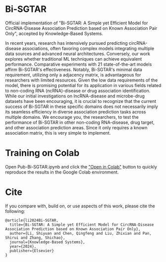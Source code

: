 # Bi-SGTAR
 Official implementation of "Bi-SGTAR: A Simple yet Efficient Model for CircRNA-Disease Association Prediction based on Known Association Pair Only", accepted by Knowledge-Based Systems.

In recent years, research has intensively pursued predicting circRNA-disease associations, often favoring complex models integrating multiple data sources and advanced neural architectures. Conversely, our work explores whether traditional ML techniques can achieve equivalent performance. Comparative experiments with 21 state-of-the-art models affirm Bi-SGTAR's effectiveness. Notably, Bi-SGTAR's minimal data requirement, utilizing only a adjacency matrix, is advantageous for researchers with limited resources. 
Given the low data requirements of the model, there is promising potential for its application in various fields related to non-coding RNA (ncRNA)-disease or drug association identification. While our initial investigations on lncRNA-disease and microbe-drug datasets have been encouraging, it is crucial to recognize that the current success of Bi-SGTAR in these specific domains does not necessarily imply its seamless efficiency in diverse association prediction tasks across multiple domains. 
We encourage you, the researchers, to test the performance of Bi-SGTAR in other non-coding RNA-disease, drug target, and other association prediction areas. Since it only requires a known association matrix, this is very simple to implement. 

# Training on Colab
Open Pub-Bi-SGTAR.ipynb and click the ["Open in Colab"](https://colab.research.google.com/github/Shiy-Li/Bi-SGTAR/blob/main/Pub_Bi_SGTAR.ipynb) button to quickly reproduce the results in the Google Colab environment.

# Cite
If you compare with, build on, or use aspects of this work, please cite the following:

```js/java/c#/text
@article{li2024Bi-SGTAR,
  title={Bi-SGTAR: A Simple yet Efficient Model for CircRNA-Disease Association Prediction based on Known Association Pair Only},
  author={Li, Shiyuan and Chen, Qingfeng and Liu, Zhixian and Pan, Shirui and Zhang, Shichao},
  journal={Knowledge-Based Systems},
  year={2024},
  publisher={Elsevier}
}
```
